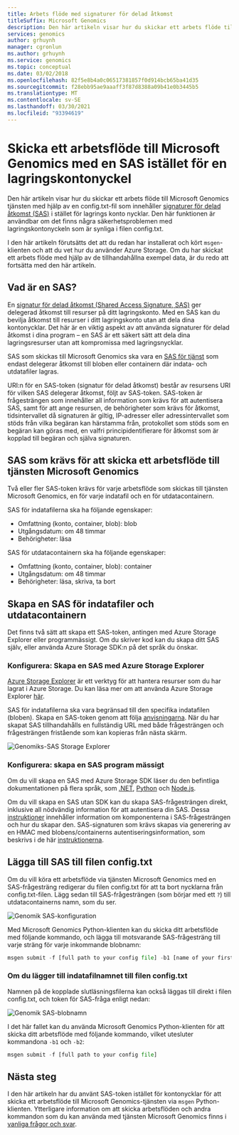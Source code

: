 ```yaml
---
title: Arbets flöde med signaturer för delad åtkomst
titleSuffix: Microsoft Genomics
description: Den här artikeln visar hur du skickar ett arbets flöde till den Microsoft Genomics tjänsten med signaturer för delad åtkomst (SAS) i stället för lagrings konto nycklar.
services: genomics
author: grhuynh
manager: cgronlun
ms.author: grhuynh
ms.service: genomics
ms.topic: conceptual
ms.date: 03/02/2018
ms.openlocfilehash: 82f5e8b4a0c06517381857f0d914bcb65ba41d35
ms.sourcegitcommit: f28ebb95ae9aaaff3f87d8388a09b41e0b3445b5
ms.translationtype: MT
ms.contentlocale: sv-SE
ms.lasthandoff: 03/30/2021
ms.locfileid: "93394619"
---
```

# <a name="submit-a-workflow-to-microsoft-genomics-using-a-sas-instead-of-a-storage-account-key"></a>Skicka ett arbetsflöde till Microsoft Genomics med en SAS istället för en lagringskontonyckel 

Den här artikeln visar hur du skickar ett arbets flöde till Microsoft Genomics tjänsten med hjälp av en config.txt-fil som innehåller [signaturer för delad åtkomst (SAS)](../storage/common/storage-sas-overview.md) i stället för lagrings konto nycklar. Den här funktionen är användbar om det finns några säkerhetsproblemen med lagringskontonyckeln som är synliga i filen config.txt. 

I den här artikeln förutsätts det att du redan har installerat och kört `msgen`-klienten och att du vet hur du använder Azure Storage. Om du har skickat ett arbets flöde med hjälp av de tillhandahållna exempel data, är du redo att fortsätta med den här artikeln. 

## <a name="what-is-a-sas"></a>Vad är en SAS?
En [signatur för delad åtkomst (Shared Access Signature, SAS)](../storage/common/storage-sas-overview.md) ger delegerad åtkomst till resurser på ditt lagringskonto. Med en SAS kan du bevilja åtkomst till resurser i ditt lagringskonto utan att dela dina kontonycklar. Det här är en viktig aspekt av att använda signaturer för delad åtkomst i dina program – en SAS är ett säkert sätt att dela dina lagringsresurser utan att kompromissa med lagringsnycklar.

SAS som skickas till Microsoft Genomics ska vara en [SAS för tjänst](/rest/api/storageservices/Constructing-a-Service-SAS) som endast delegerar åtkomst till bloben eller containern där indata- och utdatafiler lagras. 

URI:n för en SAS-token (signatur för delad åtkomst) består av resursens URI för vilken SAS delegerar åtkomst, följt av SAS-token. SAS-token är frågesträngen som innehåller all information som krävs för att autentisera SAS, samt för att ange resursen, de behörigheter som krävs för åtkomst, tidsintervallet då signaturen är giltig, IP-adresser eller adressintervallet som stöds från vilka begäran kan härstamma från, protokollet som stöds som en begäran kan göras med, en valfri principidentifierare för åtkomst som är kopplad till begäran och själva signaturen. 

## <a name="sas-needed-for-submitting-a-workflow-to-the-microsoft-genomics-service"></a>SAS som krävs för att skicka ett arbetsflöde till tjänsten Microsoft Genomics
Två eller fler SAS-token krävs för varje arbetsflöde som skickas till tjänsten Microsoft Genomics, en för varje indatafil och en för utdatacontainern.

SAS för indatafilerna ska ha följande egenskaper:
 - Omfattning (konto, container, blob): blob
 - Utgångsdatum: om 48 timmar
 - Behörigheter: läsa

SAS för utdatacontainern ska ha följande egenskaper:
 - Omfattning (konto, container, blob): container
 - Utgångsdatum: om 48 timmar
 - Behörigheter: läsa, skriva, ta bort


## <a name="create-a-sas-for-the-input-files-and-the-output-container"></a>Skapa en SAS för indatafiler och utdatacontainern
Det finns två sätt att skapa ett SAS-token, antingen med Azure Storage Explorer eller programmässigt.  Om du skriver kod kan du skapa ditt SAS själv, eller använda Azure Storage SDK:n på det språk du önskar.


### <a name="set-up-create-a-sas-using-azure-storage-explorer"></a>Konfigurera: Skapa en SAS med Azure Storage Explorer

[Azure Storage Explorer](https://azure.microsoft.com/features/storage-explorer/) är ett verktyg för att hantera resurser som du har lagrat i Azure Storage.  Du kan läsa mer om att använda Azure Storage Explorer [här](../vs-azure-tools-storage-manage-with-storage-explorer.md).

SAS för indatafilerna ska vara begränsad till den specifika indatafilen (bloben). Skapa en SAS-token genom att följa [anvisningarna](../storage/blobs/storage-quickstart-blobs-storage-explorer.md). När du har skapat SAS tillhandahålls en fullständig URL med både frågesträngen och frågesträngen fristående som kan kopieras från nästa skärm.

 ![Genomiks-SAS Storage Explorer](./media/quickstart-input-sas/genomics-sas-storageexplorer.png "Genomiks-SAS Storage Explorer")


### <a name="set-up-create-a-sas-programmatically"></a>Konfigurera: skapa en SAS program mässigt

Om du vill skapa en SAS med Azure Storage SDK läser du den befintliga dokumentationen på flera språk, som [.NET](../storage/common/storage-sas-overview.md), [Python](../storage/blobs/storage-quickstart-blobs-python.md) och [Node.js](../storage/blobs/storage-quickstart-blobs-nodejs.md). 

Om du vill skapa en SAS utan SDK kan du skapa SAS-frågesträngen direkt, inklusive all nödvändig information för att autentisera din SAS. Dessa [instruktioner](/rest/api/storageservices/constructing-a-service-sas) innehåller information om komponenterna i SAS-frågesträngen och hur du skapar den. SAS-signaturen som krävs skapas via generering av en HMAC med blobens/containerns autentiseringsinformation, som beskrivs i de här [instruktionerna](/rest/api/storageservices/service-sas-examples).


## <a name="add-the-sas-to-the-configtxt-file"></a>Lägga till SAS till filen config.txt
Om du vill köra ett arbetsflöde via tjänsten Microsoft Genomics med en SAS-frågesträng redigerar du filen config.txt för att ta bort nycklarna från config.txt-filen. Lägg sedan till SAS-frågesträngen (som börjar med ett `?`) till utdatacontainerns namn, som du ser. 

![Genomik SAS-konfiguration](./media/quickstart-input-sas/genomics-sas-config.png "Genomik SAS-konfiguration")

Med Microsoft Genomics Python-klienten kan du skicka ditt arbetsflöde med följande kommando, och lägga till motsvarande SAS-frågesträng till varje sträng för varje inkommande blobnamn:

```python
msgen submit -f [full path to your config file] -b1 [name of your first paired end read file, SAS query string appended] -b2 [name of your second paired end read file, SAS query string appended]
```

### <a name="if-adding-the-input-file-names-to-the-configtxt-file"></a>Om du lägger till indatafilnamnet till filen config.txt
Namnen på de kopplade slutläsningsfilerna kan också läggas till direkt i filen config.txt, och token för SAS-fråga enligt nedan:

![Genomik SAS-blobnamn](./media/quickstart-input-sas/genomics-sas-config-blobnames.png "Genomik SAS-blobnamn")

I det här fallet kan du använda Microsoft Genomics Python-klienten för att skicka ditt arbetsflöde med följande kommando, vilket utesluter kommandona `-b1` och `-b2`:

```python
msgen submit -f [full path to your config file] 
```

## <a name="next-steps"></a>Nästa steg
I den här artikeln har du använt SAS-token istället för kontonycklar för att skicka ett arbetsflöde till Microsoft Genomics-tjänsten via `msgen` Python-klienten. Ytterligare information om att skicka arbetsflöden och andra kommandon som du kan använda med tjänsten Microsoft Genomics finns i [vanliga frågor och svar](frequently-asked-questions-genomics.md).
